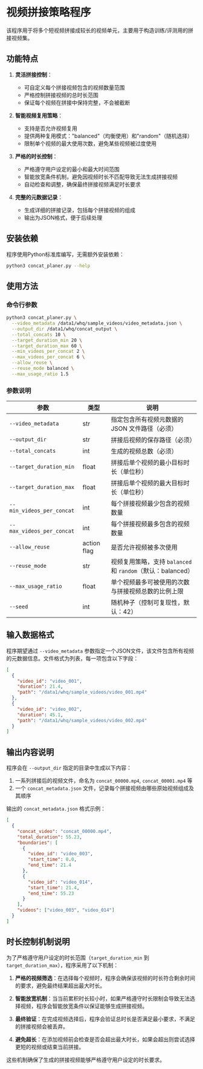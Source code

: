 # 视频拼接策略程序

该程序用于将多个短视频拼接成较长的视频单元，主要用于构造训练/评测用的拼接视频集。

## 功能特点

1. **灵活拼接控制**：
   - 可自定义每个拼接视频包含的视频数量范围
   - 严格控制拼接视频的总时长范围
   - 保证每个视频在拼接中保持完整，不会被截断

2. **智能视频复用策略**：
   - 支持是否允许视频复用
   - 提供两种复用模式："balanced"（均衡使用）和"random"（随机选择）
   - 限制单个视频的最大使用次数，避免某些视频被过度使用

3. **严格的时长控制**：
   - 严格遵守用户设定的最小和最大时间范围
   - 智能放宽条件机制，避免因视频时长不匹配导致无法生成拼接视频
   - 自动检查和调整，确保最终拼接视频满足时长要求

4. **完整的元数据记录**：
   - 生成详细的拼接记录，包括每个拼接视频的组成
   - 输出为JSON格式，便于后续处理

## 安装依赖

程序使用Python标准库编写，无需额外安装依赖：

```bash
python3 concat_planer.py --help
```

## 使用方法

### 命令行参数

```bash
python3 concat_planer.py \
  --video_metadata /data1/whq/sample_videos/video_metadata.json \
  --output_dir /data1/whq/concat_output \
  --total_concats 10 \
  --target_duration_min 20 \
  --target_duration_max 60 \
  --min_videos_per_concat 2 \
  --max_videos_per_concat 6 \
  --allow_reuse \
  --reuse_mode balanced \
  --max_usage_ratio 1.5
```

### 参数说明

| 参数 | 类型 | 说明 |
|------|------|------|
| `--video_metadata` | str | 指定包含所有视频元数据的 JSON 文件路径（必须） |
| `--output_dir` | str | 拼接后视频的保存路径（必须） |
| `--total_concats` | int | 生成的视频总数（必须） |
| `--target_duration_min` | float | 拼接后单个视频的最小目标时长（单位秒） |
| `--target_duration_max` | float | 拼接后单个视频的最大目标时长（单位秒） |
| `--min_videos_per_concat` | int | 每个拼接视频最少包含的视频数量 |
| `--max_videos_per_concat` | int | 每个拼接视频最多包含的视频数量 |
| `--allow_reuse` | action flag | 是否允许视频被多次使用 |
| `--reuse_mode` | str | 视频复用策略，支持 `balanced` 和 `random`（默认：balanced） |
| `--max_usage_ratio` | float | 单个视频最多可被使用的次数与拼接视频总数的比例上限 |
| `--seed` | int | 随机种子（控制可复现性，默认：42） |

## 输入数据格式

程序期望通过 `--video_metadata` 参数指定一个JSON文件，该文件包含所有视频的元数据信息。文件格式为列表，每一项包含以下字段：

```json
[
  {
    "video_id": "video_001",
    "duration": 21.4,
    "path": "/data1/whq/sample_videos/video_001.mp4"
  },
  {
    "video_id": "video_002",
    "duration": 45.1,
    "path": "/data1/whq/sample_videos/video_002.mp4"
  }
]
```

## 输出内容说明

程序会在 `--output_dir` 指定的目录中生成以下内容：

1. 一系列拼接后的视频文件，命名为 `concat_00000.mp4`, `concat_00001.mp4` 等
2. 一个 `concat_metadata.json` 文件，记录每个拼接视频由哪些原始视频组成及其顺序

输出的 `concat_metadata.json` 格式示例：

```json
[
  {
    "concat_video": "concat_00000.mp4",
    "total_duration": 55.23,
    "boundaries": [
      {
        "video_id": "video_003",
        "start_time": 0.0,
        "end_time": 21.4
      },
      {
        "video_id": "video_014",
        "start_time": 21.4,
        "end_time": 55.23
      }
    ],
    "videos": ["video_003", "video_014"]
  }
]
```

## 时长控制机制说明

为了严格遵守用户设定的时长范围（`target_duration_min` 到 `target_duration_max`），程序采用了以下机制：

1. **严格的视频筛选**：在选择每个视频时，程序会确保该视频的时长符合剩余时间的要求，避免最终结果超出最大时长。

2. **智能放宽机制**：当当前累积时长较小时，如果严格遵守时长限制会导致无法选择视频，程序会智能放宽条件以保证能够生成拼接视频。

3. **最终验证**：在完成视频选择后，程序会验证总时长是否满足最小要求，不满足的拼接视频会被丢弃。

4. **避免超长**：在添加视频前会检查是否会超出最大时长，如果会超出则尝试选择更短的视频或结束当前拼接。

这些机制确保了生成的拼接视频能够严格遵守用户设定的时长要求。
